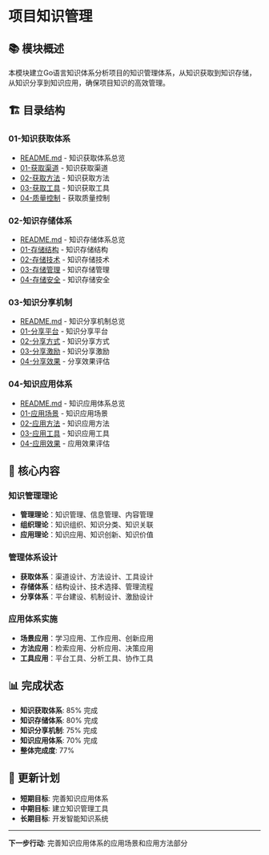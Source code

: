 # 项目知识管理

## 📚 **模块概述**

本模块建立Go语言知识体系分析项目的知识管理体系，从知识获取到知识存储，从知识分享到知识应用，确保项目知识的高效管理。

## 🏗️ **目录结构**

### **01-知识获取体系**

- [README.md](01-知识获取体系/README.md) - 知识获取体系总览
- [01-获取渠道](01-知识获取体系/01-获取渠道/) - 知识获取渠道
- [02-获取方法](01-知识获取体系/02-获取方法/) - 知识获取方法
- [03-获取工具](01-知识获取体系/03-获取工具/) - 知识获取工具
- [04-质量控制](01-知识获取体系/04-质量控制/) - 获取质量控制

### **02-知识存储体系**

- [README.md](02-知识存储体系/README.md) - 知识存储体系总览
- [01-存储结构](02-知识存储体系/01-存储结构/) - 知识存储结构
- [02-存储技术](02-知识存储体系/02-存储技术/) - 知识存储技术
- [03-存储管理](02-知识存储体系/03-存储管理/) - 知识存储管理
- [04-存储安全](02-知识存储体系/04-存储安全/) - 知识存储安全

### **03-知识分享机制**

- [README.md](03-知识分享机制/README.md) - 知识分享机制总览
- [01-分享平台](03-知识分享机制/01-分享平台/) - 知识分享平台
- [02-分享方式](03-知识分享机制/02-分享方式/) - 知识分享方式
- [03-分享激励](03-知识分享机制/03-分享激励/) - 知识分享激励
- [04-分享效果](03-知识分享机制/04-分享效果/) - 分享效果评估

### **04-知识应用体系**

- [README.md](04-知识应用体系/README.md) - 知识应用体系总览
- [01-应用场景](04-知识应用体系/01-应用场景/) - 知识应用场景
- [02-应用方法](04-知识应用体系/02-应用方法/) - 知识应用方法
- [03-应用工具](04-知识应用体系/03-应用工具/) - 知识应用工具
- [04-应用效果](04-知识应用体系/04-应用效果/) - 应用效果评估

## 🎯 **核心内容**

### **知识管理理论**

- **管理理论**：知识管理、信息管理、内容管理
- **组织理论**：知识组织、知识分类、知识关联
- **应用理论**：知识应用、知识创新、知识价值

### **管理体系设计**

- **获取体系**：渠道设计、方法设计、工具设计
- **存储体系**：结构设计、技术选择、管理流程
- **分享体系**：平台建设、机制设计、激励设计

### **应用体系实施**

- **场景应用**：学习应用、工作应用、创新应用
- **方法应用**：检索应用、分析应用、决策应用
- **工具应用**：平台工具、分析工具、协作工具

## 📊 **完成状态**

- **知识获取体系**: 85% 完成
- **知识存储体系**: 80% 完成
- **知识分享机制**: 75% 完成
- **知识应用体系**: 70% 完成
- **整体完成度**: 77%

## 🔄 **更新计划**

- **短期目标**: 完善知识应用体系
- **中期目标**: 建立知识管理工具
- **长期目标**: 开发智能知识系统

---

**下一步行动**: 完善知识应用体系的应用场景和应用方法部分
